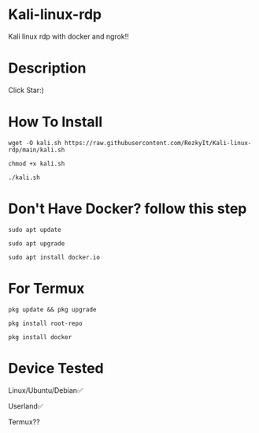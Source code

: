 # Kali-linux-rdp
Kali linux rdp with docker and ngrok!!

# Description 
Click Star:)
# How To Install

<pre><code>wget -O kali.sh https://raw.githubusercontent.com/RezkyIt/Kali-linux-rdp/main/kali.sh</code></pre>

<pre><code>chmod +x kali.sh</code></pre>

<pre><code>./kali.sh</code></pre>

# Don't Have Docker? follow this step

<pre><code>sudo apt update</code></pre>

<pre><code>sudo apt upgrade</code></pre>

<pre><code>sudo apt install docker.io</code></pre>

# For Termux

<pre><code>pkg update && pkg upgrade</code></pre>

<pre><code>pkg install root-repo</code></pre>

<pre><code>pkg install docker</code></pre>

# Device Tested

Linux/Ubuntu/Debian✅

Userland✅

Termux??

